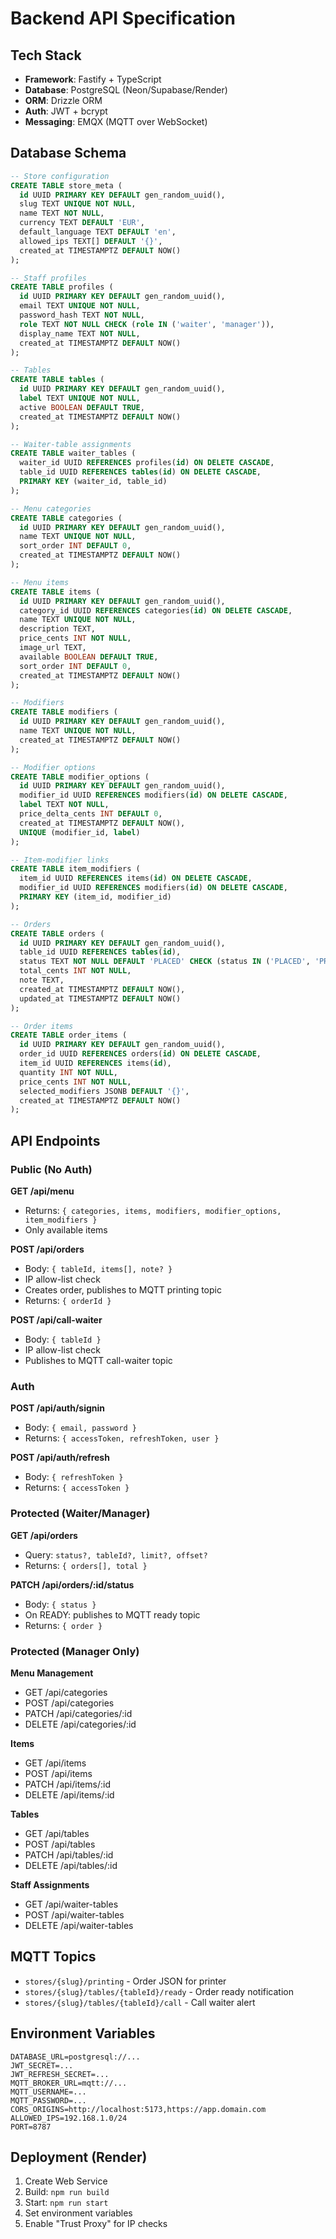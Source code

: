 # Backend API Specification

## Tech Stack
- **Framework**: Fastify + TypeScript
- **Database**: PostgreSQL (Neon/Supabase/Render)
- **ORM**: Drizzle ORM
- **Auth**: JWT + bcrypt
- **Messaging**: EMQX (MQTT over WebSocket)

## Database Schema

```sql
-- Store configuration
CREATE TABLE store_meta (
  id UUID PRIMARY KEY DEFAULT gen_random_uuid(),
  slug TEXT UNIQUE NOT NULL,
  name TEXT NOT NULL,
  currency TEXT DEFAULT 'EUR',
  default_language TEXT DEFAULT 'en',
  allowed_ips TEXT[] DEFAULT '{}',
  created_at TIMESTAMPTZ DEFAULT NOW()
);

-- Staff profiles
CREATE TABLE profiles (
  id UUID PRIMARY KEY DEFAULT gen_random_uuid(),
  email TEXT UNIQUE NOT NULL,
  password_hash TEXT NOT NULL,
  role TEXT NOT NULL CHECK (role IN ('waiter', 'manager')),
  display_name TEXT NOT NULL,
  created_at TIMESTAMPTZ DEFAULT NOW()
);

-- Tables
CREATE TABLE tables (
  id UUID PRIMARY KEY DEFAULT gen_random_uuid(),
  label TEXT UNIQUE NOT NULL,
  active BOOLEAN DEFAULT TRUE,
  created_at TIMESTAMPTZ DEFAULT NOW()
);

-- Waiter-table assignments
CREATE TABLE waiter_tables (
  waiter_id UUID REFERENCES profiles(id) ON DELETE CASCADE,
  table_id UUID REFERENCES tables(id) ON DELETE CASCADE,
  PRIMARY KEY (waiter_id, table_id)
);

-- Menu categories
CREATE TABLE categories (
  id UUID PRIMARY KEY DEFAULT gen_random_uuid(),
  name TEXT UNIQUE NOT NULL,
  sort_order INT DEFAULT 0,
  created_at TIMESTAMPTZ DEFAULT NOW()
);

-- Menu items
CREATE TABLE items (
  id UUID PRIMARY KEY DEFAULT gen_random_uuid(),
  category_id UUID REFERENCES categories(id) ON DELETE CASCADE,
  name TEXT UNIQUE NOT NULL,
  description TEXT,
  price_cents INT NOT NULL,
  image_url TEXT,
  available BOOLEAN DEFAULT TRUE,
  sort_order INT DEFAULT 0,
  created_at TIMESTAMPTZ DEFAULT NOW()
);

-- Modifiers
CREATE TABLE modifiers (
  id UUID PRIMARY KEY DEFAULT gen_random_uuid(),
  name TEXT UNIQUE NOT NULL,
  created_at TIMESTAMPTZ DEFAULT NOW()
);

-- Modifier options
CREATE TABLE modifier_options (
  id UUID PRIMARY KEY DEFAULT gen_random_uuid(),
  modifier_id UUID REFERENCES modifiers(id) ON DELETE CASCADE,
  label TEXT NOT NULL,
  price_delta_cents INT DEFAULT 0,
  created_at TIMESTAMPTZ DEFAULT NOW(),
  UNIQUE (modifier_id, label)
);

-- Item-modifier links
CREATE TABLE item_modifiers (
  item_id UUID REFERENCES items(id) ON DELETE CASCADE,
  modifier_id UUID REFERENCES modifiers(id) ON DELETE CASCADE,
  PRIMARY KEY (item_id, modifier_id)
);

-- Orders
CREATE TABLE orders (
  id UUID PRIMARY KEY DEFAULT gen_random_uuid(),
  table_id UUID REFERENCES tables(id),
  status TEXT NOT NULL DEFAULT 'PLACED' CHECK (status IN ('PLACED', 'PREPARING', 'READY', 'SERVED', 'CANCELLED')),
  total_cents INT NOT NULL,
  note TEXT,
  created_at TIMESTAMPTZ DEFAULT NOW(),
  updated_at TIMESTAMPTZ DEFAULT NOW()
);

-- Order items
CREATE TABLE order_items (
  id UUID PRIMARY KEY DEFAULT gen_random_uuid(),
  order_id UUID REFERENCES orders(id) ON DELETE CASCADE,
  item_id UUID REFERENCES items(id),
  quantity INT NOT NULL,
  price_cents INT NOT NULL,
  selected_modifiers JSONB DEFAULT '{}',
  created_at TIMESTAMPTZ DEFAULT NOW()
);
```

## API Endpoints

### Public (No Auth)

**GET /api/menu**
- Returns: `{ categories, items, modifiers, modifier_options, item_modifiers }`
- Only available items

**POST /api/orders**
- Body: `{ tableId, items[], note? }`
- IP allow-list check
- Creates order, publishes to MQTT printing topic
- Returns: `{ orderId }`

**POST /api/call-waiter**
- Body: `{ tableId }`
- IP allow-list check
- Publishes to MQTT call-waiter topic

### Auth

**POST /api/auth/signin**
- Body: `{ email, password }`
- Returns: `{ accessToken, refreshToken, user }`

**POST /api/auth/refresh**
- Body: `{ refreshToken }`
- Returns: `{ accessToken }`

### Protected (Waiter/Manager)

**GET /api/orders**
- Query: `status?, tableId?, limit?, offset?`
- Returns: `{ orders[], total }`

**PATCH /api/orders/:id/status**
- Body: `{ status }`
- On READY: publishes to MQTT ready topic
- Returns: `{ order }`

### Protected (Manager Only)

**Menu Management**
- GET /api/categories
- POST /api/categories
- PATCH /api/categories/:id
- DELETE /api/categories/:id

**Items**
- GET /api/items
- POST /api/items
- PATCH /api/items/:id
- DELETE /api/items/:id

**Tables**
- GET /api/tables
- POST /api/tables
- PATCH /api/tables/:id
- DELETE /api/tables/:id

**Staff Assignments**
- GET /api/waiter-tables
- POST /api/waiter-tables
- DELETE /api/waiter-tables

## MQTT Topics

- `stores/{slug}/printing` - Order JSON for printer
- `stores/{slug}/tables/{tableId}/ready` - Order ready notification
- `stores/{slug}/tables/{tableId}/call` - Call waiter alert

## Environment Variables

```
DATABASE_URL=postgresql://...
JWT_SECRET=...
JWT_REFRESH_SECRET=...
MQTT_BROKER_URL=mqtt://...
MQTT_USERNAME=...
MQTT_PASSWORD=...
CORS_ORIGINS=http://localhost:5173,https://app.domain.com
ALLOWED_IPS=192.168.1.0/24
PORT=8787
```

## Deployment (Render)

1. Create Web Service
2. Build: `npm run build`
3. Start: `npm run start`
4. Set environment variables
5. Enable "Trust Proxy" for IP checks
